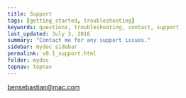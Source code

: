 ```yaml
---
title: Support
tags: [getting_started, troubleshooting]
keywords: questions, troubleshooting, contact, support
last_updated: July 3, 2016
summary: "Contact me for any support issues."
sidebar: mydoc_sidebar
permalink: v0.1_support.html
folder: mydoc
topnav: topnav
---
```


bensebastian@mac.com

